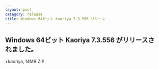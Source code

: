 ```yaml
---
layout: post
category: release
title: Windows 64ビット Kaoriya 7.3.556 リリース
---
```


Windows 64ビット Kaoriya 7.3.556 がリリースされました。
-------------------------------------------------------

+kaoriya, 14MB ZIP
